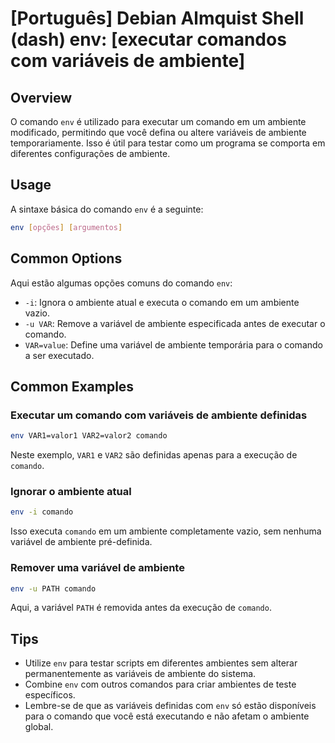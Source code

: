 # [Português] Debian Almquist Shell (dash) env: [executar comandos com variáveis de ambiente]

## Overview
O comando `env` é utilizado para executar um comando em um ambiente modificado, permitindo que você defina ou altere variáveis de ambiente temporariamente. Isso é útil para testar como um programa se comporta em diferentes configurações de ambiente.

## Usage
A sintaxe básica do comando `env` é a seguinte:

```bash
env [opções] [argumentos]
```

## Common Options
Aqui estão algumas opções comuns do comando `env`:

- `-i`: Ignora o ambiente atual e executa o comando em um ambiente vazio.
- `-u VAR`: Remove a variável de ambiente especificada antes de executar o comando.
- `VAR=value`: Define uma variável de ambiente temporária para o comando a ser executado.

## Common Examples

### Executar um comando com variáveis de ambiente definidas
```bash
env VAR1=valor1 VAR2=valor2 comando
```
Neste exemplo, `VAR1` e `VAR2` são definidas apenas para a execução de `comando`.

### Ignorar o ambiente atual
```bash
env -i comando
```
Isso executa `comando` em um ambiente completamente vazio, sem nenhuma variável de ambiente pré-definida.

### Remover uma variável de ambiente
```bash
env -u PATH comando
```
Aqui, a variável `PATH` é removida antes da execução de `comando`.

## Tips
- Utilize `env` para testar scripts em diferentes ambientes sem alterar permanentemente as variáveis de ambiente do sistema.
- Combine `env` com outros comandos para criar ambientes de teste específicos.
- Lembre-se de que as variáveis definidas com `env` só estão disponíveis para o comando que você está executando e não afetam o ambiente global.